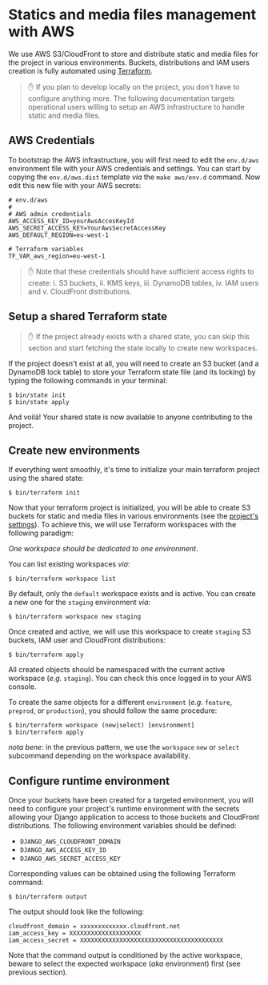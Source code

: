 # Statics and media files management with AWS

We use AWS S3/CloudFront to store and distribute static and media files for the
project in various environments. Buckets, distributions and IAM users creation
is fully automated using [Terraform](https://www.terraform.io/).

> ✋ If you plan to develop locally on the project, you don't have to configure
> anything more. The following documentation targets operational users willing
> to setup an AWS infrastructure to handle static and media files.

## AWS Credentials

To bootstrap the AWS infrastructure, you will first need to edit the `env.d/aws`
environment file with your AWS credentials and settings. You can start by
copying the `env.d/aws.dist` template _via_ the `make aws/env.d` command. Now
edit this new file with your AWS secrets:

```
# env.d/aws
#
# AWS admin credentials
AWS_ACCESS_KEY_ID=yourAwsAccesKeyId
AWS_SECRET_ACCESS_KEY=YourAwsSecretAccessKey
AWS_DEFAULT_REGION=eu-west-1

# Terraform variables
TF_VAR_aws_region=eu-west-1
```

> ✋ Note that these credentials should have sufficient access rights to create:
> i. S3 buckets, ii. KMS keys, iii. DynamoDB tables, iv. IAM users and v.
> CloudFront distributions.

## Setup a shared Terraform state

> ✋ If the project already exists with a shared state, you can skip this section
> and start fetching the state locally to create new workspaces.

If the project doesn't exist at all, you will need to create an S3 bucket (and a
DynamoDB lock table) to store your Terraform state file (and its locking) by
typing the following commands in your terminal:

```
$ bin/state init
$ bin/state apply
```

And voilà! Your shared state is now available to anyone contributing to the
project.

## Create new environments

If everything went smoothly, it's time to initialize your main terraform project
using the shared state:

```
$ bin/terraform init
```

Now that your terraform project is initialized, you will be able to create S3
buckets for static and media files in various environments (see the [project's
settings](../src/backend/funmooc/settings.py)). To achieve this, we will use
Terraform workspaces with the following paradigm:

_One workspace should be dedicated to one environment_.

You can list existing workspaces _via_:

```
$ bin/terraform workspace list
```

By default, only the `default` workspace exists and is active. You can create a
new one for the `staging` environment _via_:

```
$ bin/terraform workspace new staging
```

Once created and active, we will use this workspace to create `staging` S3
buckets, IAM user and CloudFront distributions:

```
$ bin/terraform apply
```

All created objects should be namespaced with the current active workspace
(_e.g._ `staging`). You can check this once logged in to your AWS console.

To create the same objects for a different `environment` (_e.g._ `feature`,
`preprod`, or `production`), you should follow the same procedure:

```
$ bin/terraform workspace (new|select) [environment]
$ bin/terraform apply
```

_nota bene_: in the previous pattern, we use the `workspace` `new` or `select`
subcommand depending on the workspace availability.

## Configure runtime environment

Once your buckets have been created for a targeted environment, you will need to
configure your project's runtime environment with the secrets allowing your
Django application to access to those buckets and CloudFront distributions. The
following environment variables should be defined:

- `DJANGO_AWS_CLOUDFRONT_DOMAIN`
- `DJANGO_AWS_ACCESS_KEY_ID`
- `DJANGO_AWS_SECRET_ACCESS_KEY`

Corresponding values can be obtained using the following Terraform command:

```
$ bin/terraform output
```

The output should look like the following:

```
cloudfront_domain = xxxxxxxxxxxxx.cloudfront.net
iam_access_key = XXXXXXXXXXXXXXXXXXXX
iam_access_secret = XXXXXXXXXXXXXXXXXXXXXXXXXXXXXXXXXXXXXXXX
```

Note that the command output is conditioned by the active workspace, beware to
select the expected workspace (_aka_ environment) first (see previous section).
